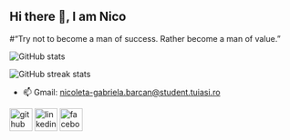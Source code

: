 
## Hi there 👋, I am Nico
#“Try not to become a man of success. Rather become a man of value.”


![GitHub stats](https://github-readme-stats.vercel.app/api?username=notaguy&show_icons=true)  

![GitHub streak stats](https://github-readme-streak-stats.herokuapp.com/?user=notaguy)  


- 📫 Gmail: nicoleta-gabriela.barcan@student.tuiasi.ro


[<img src='https://cdn.jsdelivr.net/npm/simple-icons@3.0.1/icons/github.svg' alt='github' height='40'>](https://github.com/notaguy)  [<img src='https://cdn.jsdelivr.net/npm/simple-icons@3.0.1/icons/linkedin.svg' alt='linkedin' height='40'>](https://www.linkedin.com/in/barcannicoleta/)  [<img src='https://cdn.jsdelivr.net/npm/simple-icons@3.0.1/icons/facebook.svg' alt='facebook' height='40'>](https://www.facebook.com/nicoleta.barcan.9)  


